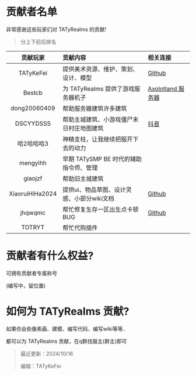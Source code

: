 # 贡献者名单

非常感谢这些玩家们对 TATyRealms 的贡献!

> 分上下前后排名

<!--不要太长，否则整理起来会乱-->

| 贡献玩家              | 贡献内容                                         | 相关连接                                                                              |
| :---:                | :---                                             | :---                                                                                 |
| TATyKeFei            | 提供美术资源、维护、策划、设计、模型                | [<span class="icon-github"></span> Github](https://github.com/TATyKeFei)             |
| Bestcb               | 为 TATyRealms 提供了游戏服务器机子                 | [Axolotland 服务器](https://www.mcax.cn/)                                            |
| dong20060409         | 帮助服务器建筑许多建筑                             |                                                                                      |
| DSCYYDSSS            | 帮助主城建筑、小游戏僵尸末日村庄地图建筑             | [<span class="icon-tiktok"></span>抖音](https://v.douyin.com/irXL9Pnt/)              |
| 哈2哈哈哈3            | 神精支柱，让我继续把服开下去的动力                  |                                                                                      |
| mengyihh             | 早期 TATySMP BE 时代的辅助指令师、管理             |                                                                                      |
| giaojzf              | 帮助旧主城建筑                                    |                                                                                      |
| XiaoruiHiHa2024      | 提供ui、物品草图、设计灵感、小部分wiki文档          | [<span class="icon-github"></span> Github](https://github.com/Xrui875)               |
| jhqwqmc              | 帮忙修复生存一区出生点卡顿 BUG                     | [<span class="icon-github"></span> Github](https://github.com/jhqwqmc)               |
| TOTRYT               | 帮忙代购插件                                      |                                                                                      |

# 贡献者有什么权益?

可拥有贡献者专属称号

(编写中，留位置)

# 如何为 TATyRealms 贡献?

如果你会些像素画、建模、编写代码、编写wiki等等..

都可以为 TATyRealms 贡献，在q群找服主(群主)即可

> 最近更新：2024/10/16
>
> 编辑：TATyKeFei